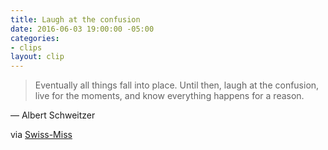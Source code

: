 ```yaml
---
title: Laugh at the confusion
date: 2016-06-03 19:00:00 -05:00
categories:
- clips
layout: clip
---
```


> Eventually all things fall into place. Until then, laugh at the confusion, live for the moments, and know everything happens for a reason.

― Albert Schweitzer

via [Swiss-Miss](http://www.swiss-miss.com/2016/06/things-fall-into-place.html)